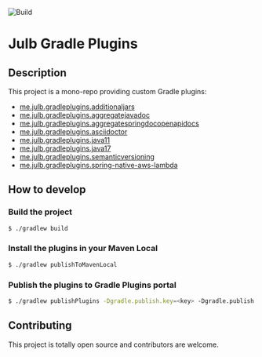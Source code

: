 ![Build](https://github.com/julb/gradle-plugins/workflows/Build/badge.svg)

# Julb Gradle Plugins

## Description

This project is a mono-repo providing custom Gradle plugins:

- [me.julb.gradleplugins.additionaljars](./plugin-additional-jars/README.md)
- [me.julb.gradleplugins.aggregatejavadoc](./plugin-aggregate-javadoc/README.md)
- [me.julb.gradleplugins.aggregatespringdocopenapidocs](./plugin-aggregate-springdocopenapidocs/README.md)
- [me.julb.gradleplugins.asciidoctor](./plugin-asciidoctor/README.md)
- [me.julb.gradleplugins.java11](./plugin-java11/README.md)
- [me.julb.gradleplugins.java17](./plugin-java17/README.md)
- [me.julb.gradleplugins.semanticversioning](./plugin-semantic-versioning/README.md)
- [me.julb.gradleplugins.spring-native-aws-lambda](./plugin-spring-native-aws-lambda/README.md)

## How to develop

### Build the project

```bash
$ ./gradlew build
```

### Install the plugins in your Maven Local

```bash
$ ./gradlew publishToMavenLocal
```

### Publish the plugins to Gradle Plugins portal

```bash
$ ./gradlew publishPlugins -Dgradle.publish.key=<key> -Dgradle.publish.secret=<secret>
```

## Contributing

This project is totally open source and contributors are welcome.
